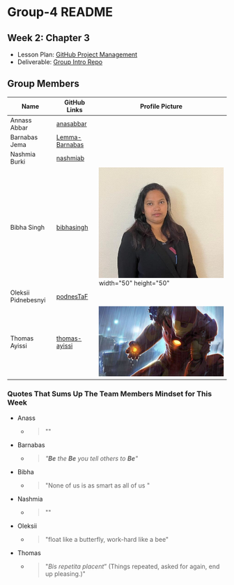 # Group-4 README

## Week 2: Chapter 3

- Lesson Plan:
  [GitHub Project Management](https://github.com/HackYourFutureBelgium/workflows/blob/master/lesson-plans/github-project-management.md)
- Deliverable:
  [Group Intro Repo](https://github.com/HackYourFutureBelgium/workflows/blob/master/deliverables/group-introduction-repo.md)

## Group Members

| Name                | GitHub Links                                        | Profile Picture                                |
| ------------------- | --------------------------------------------------- | ---------------------------------------------- |
| Annass Abbar        | [anasabbar](https://github.com/anasabbar)           |                                                |
| Barnabas Jema       | [Lemma-Barnabas](https://github.com/Lemma-Barnabas) |                                                |
| Nashmia Burki       | [nashmiab](https://github.com/nashmiab)             |                                                |
| Bibha Singh         | [bibhasingh](https://github.com/bibhasingh)         | ![](img/bibhasingh.png) width="50" height="50" |
| Oleksii Pidnebesnyi | [podnesTaF](https://github.com/podnesTaF)           |                                                |
| Thomas Ayissi       | [thomas-ayissi](https://github.com/thomas-ayissi)   | ![](img/pic-thomas.jpeg)                       |

### Quotes That Sums Up The Team Members Mindset for This Week

- Anass
  - > ""
- Barnabas
  - > _"**Be** the **Be** you tell others to **Be**"_
- Bibha
  - > "None of us is as smart as all of us "
- Nashmia
  - > ""
- Oleksii
  - > "float like a butterfly, work-hard like a bee"
- Thomas
  - > "_Bis repetita placent_” (Things repeated, asked for again, end up
    > pleasing.)"
